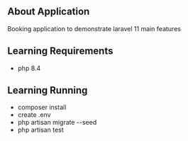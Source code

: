 
## About Application

Booking application to demonstrate laravel 11 main features

## Learning Requirements
- php 8.4
## Learning Running
- composer install
- create .env
- php artisan migrate --seed
- php artisan test

